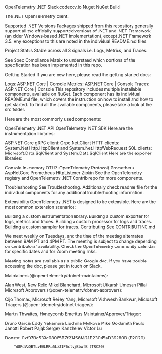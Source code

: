 OpenTelemetry .NET
Slack codecov.io Nuget NuGet Build

The .NET OpenTelemetry client.

Supported .NET Versions
Packages shipped from this repository generally support all the officially supported versions of .NET and .NET Framework (an older Windows-based .NET implementation), except .NET Framework 3.5. Any exceptions to this are noted in the individual README.md files.

Project Status
Stable across all 3 signals i.e. Logs, Metrics, and Traces.

See Spec Compliance Matrix to understand which portions of the specification has been implemented in this repo.

Getting Started
If you are new here, please read the getting started docs:

Logs: ASP.NET Core | Console
Metrics: ASP.NET Core | Console
Traces: ASP.NET Core | Console
This repository includes multiple installable components, available on NuGet. Each component has its individual README.md file, which covers the instruction on how to install and how to get started. To find all the available components, please take a look at the src folder.

Here are the most commonly used components:

OpenTelemetry .NET API
OpenTelemetry .NET SDK
Here are the instrumentation libraries:

ASP.NET Core
gRPC client: Grpc.Net.Client
HTTP clients: System.Net.Http.HttpClient and System.Net.HttpWebRequest
SQL clients: Microsoft.Data.SqlClient and System.Data.SqlClient
Here are the exporter libraries:

Console
In-memory
OTLP (OpenTelemetry Protocol)
Prometheus AspNetCore
Prometheus HttpListener
Zipkin
See the OpenTelemetry registry and OpenTelemetry .NET Contrib repo for more components.

Troubleshooting
See Troubleshooting. Additionally check readme file for the individual components for any additional troubleshooting information.

Extensibility
OpenTelemetry .NET is designed to be extensible. Here are the most common extension scenarios:

Building a custom instrumentation library.
Building a custom exporter for logs, metrics and traces.
Building a custom processor for logs and traces.
Building a custom sampler for traces.
Contributing
See CONTRIBUTING.md

We meet weekly on Tuesdays, and the time of the meeting alternates between 9AM PT and 4PM PT. The meeting is subject to change depending on contributors' availability. Check the OpenTelemetry community calendar for specific dates and for Zoom meeting links.

Meeting notes are available as a public Google doc. If you have trouble accessing the doc, please get in touch on Slack.

Maintainers (@open-telemetry/dotnet-maintainers):

Alan West, New Relic
Mikel Blanchard, Microsoft
Utkarsh Umesan Pillai, Microsoft
Approvers (@open-telemetry/dotnet-approvers):

Cijo Thomas, Microsoft
Reiley Yang, Microsoft
Vishwesh Bankwar, Microsoft
Triagers (@open-telemetry/dotnet-triagers):

Martin Thwaites, Honeycomb
Emeritus Maintainer/Approver/Triager:

Bruno Garcia
Eddy Nakamura
Liudmila Molkova
Mike Goldsmith
Paulo Janotti
Robert Pająk
Sergey Kanzhelev
Victor Lu

Donate: 0xf07Bc539c98065B7f21456f424E23045aD39280B (ERC20)
        
        TW8PdVzQBTLvEGLRRu5LzJ1P6ctvjBbwfB (TRC20)
